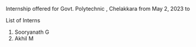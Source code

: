 Internship offered for Govt. Polytechnic , Chelakkara from May 2, 2023 to 



List of Interns
1. Sooryanath G
2. Akhil M

